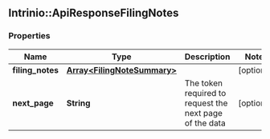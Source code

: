 ## Intrinio::ApiResponseFilingNotes

### Properties
Name | Type | Description | Notes
------------ | ------------- | ------------- | -------------
**filing_notes** | [**Array&lt;FilingNoteSummary&gt;**](FilingNoteSummary.md) |  | [optional] 
**next_page** | **String** | The token required to request the next page of the data | [optional] 



